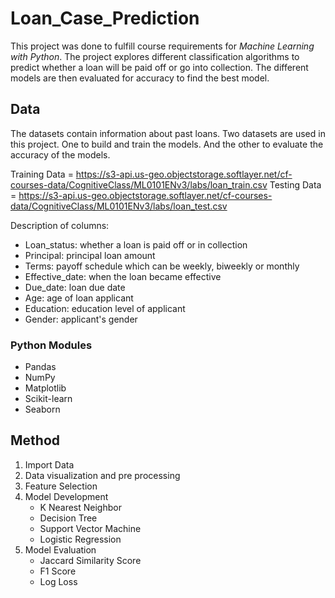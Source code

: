 # Loan_Case_Prediction

This project was done to fulfill course requirements for *Machine Learning with Python*. The project explores different classification algorithms to predict whether a loan will be paid off or go into collection. The different models are then evaluated for accuracy to find the best model.

## Data
The datasets contain information about past loans. Two datasets are used in this project. One to build and train the models. And the other to evaluate the accuracy of the models.

Training Data = https://s3-api.us-geo.objectstorage.softlayer.net/cf-courses-data/CognitiveClass/ML0101ENv3/labs/loan_train.csv
Testing Data = https://s3-api.us-geo.objectstorage.softlayer.net/cf-courses-data/CognitiveClass/ML0101ENv3/labs/loan_test.csv

Description of columns:
* Loan_status: whether a loan is paid off or in collection
* Principal: principal loan amount
* Terms: payoff schedule which can be weekly, biweekly or monthly
* Effective_date: when the loan became effective
* Due_date: loan due date
* Age: age of loan applicant
* Education: education level of applicant
* Gender: applicant's gender

### Python Modules
* Pandas
* NumPy
* Matplotlib
* Scikit-learn
* Seaborn

## Method
1. Import Data
2. Data visualization and pre processing
3. Feature Selection
4. Model Development
    * K Nearest Neighbor
    * Decision Tree
    * Support Vector Machine
    * Logistic Regression
5. Model Evaluation
    * Jaccard Similarity Score
    * F1 Score
    * Log Loss
